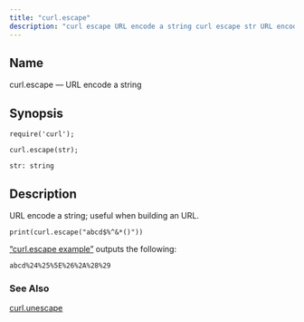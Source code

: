 ```yaml
---
title: "curl.escape"
description: "curl escape URL encode a string curl escape str URL encode a string useful when building an URL Example 70 17 curl escape example Example 70 17 curl escape example outputs the following curl unescape..."
---
```


<a name="lua.ref.curl.escape"></a> 
## Name

curl.escape — URL encode a string

<a name="idp15618512"></a> 
## Synopsis

`require('curl');`

`curl.escape(str);`

`str: string`<a name="idp15622192"></a> 
## Description

URL encode a string; useful when building an URL.

<a name="lua.ref.curl.escape.example"></a> 


`print(curl.escape("abcd$%^&*()"))`

[“curl.escape example”](/momentum/4/lua/ref-curl-escape#lua.ref.curl.escape.example) outputs the following:

`abcd%24%25%5E%26%2A%28%29`<a name="idp15627472"></a> 
### See Also

[curl.unescape](/momentum/4/lua/ref-curl-unescape)